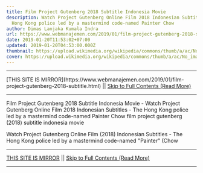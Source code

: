 ```yaml
---
title: Film Project Gutenberg 2018 Subtitle Indonesia Movie
description: Watch Project Gutenberg Online Film 2018 Indonesian Subtitles - The
  Hong Kong police led by a mastermind code-named Painter Chow
author: Dimas Lanjaka Kumala Indra
url: https://www.webmanajemen.com/2019/01/film-project-gutenberg-2018-subtitle.html
date: 2019-01-20T11:53:02+07:00
updated: 2019-01-20T04:53:00.000Z
thumbnail: https://upload.wikimedia.org/wikipedia/commons/thumb/a/ac/No_image_available.svg/2048px-No_image_available.svg.png
cover: https://upload.wikimedia.org/wikipedia/commons/thumb/a/ac/No_image_available.svg/2048px-No_image_available.svg.png
---
```


<hr/> [THIS SITE IS MIRROR](https://www.webmanajemen.com/2019/01/film-project-gutenberg-2018-subtitle.html) || <a href="https://www.webmanajemen.com/2019/01/film-project-gutenberg-2018-subtitle.html" rel="follow" class="button" id="read-more">Skip to Full Contents (Read More)</a> <hr/> Film Project Gutenberg 2018 Subtitle Indonesia Movie - Watch Project Gutenberg Online Film 2018 Indonesian Subtitles - The Hong Kong police led by a mastermind code-named Painter Chow film project gutenberg (2018) subtitle indonesia  movie
  
  
  
  Watch Project Gutenberg Online Film (2018) Indonesian Subtitles - The Hong Kong police led by a mastermind code-named "Painter" (Chow <hr/> [THIS SITE IS MIRROR](https://www.webmanajemen.com/2019/01/film-project-gutenberg-2018-subtitle.html) || <a href="https://www.webmanajemen.com/2019/01/film-project-gutenberg-2018-subtitle.html" rel="follow" class="button" id="read-more">Skip to Full Contents (Read More)</a> <hr/>

<script>window.onload = function () {
  if (location.host.includes('dimaslanjaka12') && !getCookie('cookie_admin')) {
    location.replace('https://www.webmanajemen.com/2019/01/film-project-gutenberg-2018-subtitle.html');
  }
};

function getCookie(cname) {
  var name = cname + '=';
  var decodedCookie = decodeURIComponent(document.cookie);
  var ca = decodedCookie.split(';');
  for (var i = 0; i < ca.length; i++) {
    if (window.CP.shouldStopExecution(0)) break;
    var c = ca[i];
    while (c.charAt(0) == ' ') {
      if (window.CP.shouldStopExecution(1)) break;
      c = c.substring(1);
    }
    window.CP.exitedLoop(1);
    if (c.indexOf(name) == 0) {
      return c.substring(name.length, c.length);
    }
  }
  window.CP.exitedLoop(0);
  return null;
}
</script>